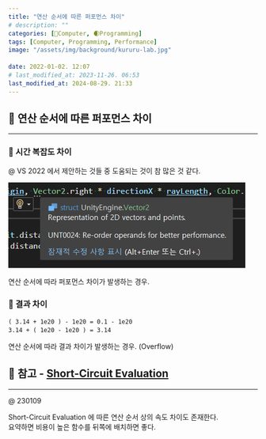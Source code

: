```yaml
---
title: "연산 순서에 따른 퍼포먼스 차이"
# description: ""
categories: [💫Computer, 🌒Programming]
tags: [Computer, Programming, Performance]
image: "/assets/img/background/kururu-lab.jpg"

date: 2022-01-02. 12:07
# last_modified_at: 2023-11-26. 06:53
last_modified_at: 2024-08-29. 21:33
---
```


## 💫 연산 순서에 따른 퍼포먼스 차이

---

### 🫧 시간 복잡도 차이

@ VS 2022 에서 제안하는 것들 중 도움되는 것이 참 많은 것 같다.  

![참고](/assets/img/post/2022/220102_0000.png)

연산 순서에 따라 퍼포먼스 차이가 발생하는 경우.  

### 🫧 결과 차이

```txt
( 3.14 + 1e20 ) - 1e20 = 0.1 - 1e20
3.14 + ( 1e20 - 1e20 ) = 3.14
```

연산 순서에 따라 결과 차이가 발생하는 경우. (Overflow)  

## 💫 참고 - [Short-Circuit Evaluation](/posts/Short-Circuit-Evaluation/)

---

@ 230109  

Short-Circuit Evaluation 에 따른 연산 순서 상의 속도 차이도 존재한다.  
요약하면 비용이 높은 함수를 뒤쪽에 배치하면 좋다.  

